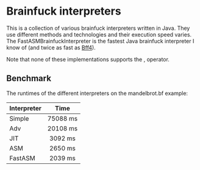 Brainfuck interpreters
=============================

This is a collection of various brainfuck interpreters written in Java. They use different
methods and technologies and their execution speed varies. The FastASMBrainfuckInterpreter is
the fastest Java brainfuck interpreter I know of (and twice as fast as [Bff4](http://mazonka.com/brainf/)).

Note that none of these implementations supports the , operator.

Benchmark
-----------------------------

The runtimes of the different interpreters on the mandelbrot.bf example:

| Interpreter        | Time           |
| ------------- |:-------------:|
| Simple      | 75088 ms  |
| Adv      | 20108 ms       |
| JIT | 3092 ms       |
| ASM | 2650 ms      |
| FastASM | 2039 ms       |
